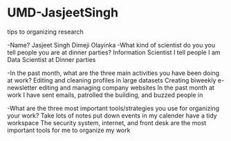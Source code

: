 # UMD-JasjeetSingh
tips to organizing research

-Name?
Jasjeet Singh
Dimeji Olayinka
-What kind of scientist do you you tell people you are at dinner
parties?
Information Scientist
I tell people I am Data Scientist at Dinner parties

-In the past month, what are the three main activities you have
been doing at work?
Editing and cleaning profiles in large datasets
Creating biweekly e-newsletter
editing and managing company websites
In the past month at work I have sent emails, patrolled the building, and buzzed people in

-What are the three most important tools/strategies you use for
organizing your work?
Take lots of notes
put down events in my calender
have a tidy workspace
The security system, internet, and front desk are the most important tools for me to organize my work

